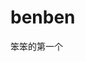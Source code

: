 # benben
笨笨的第一个

<div id="app-7">
		<ol>
			<todo-item v-for="item in groceryList" v-bind:todo="item"
				v-bind:key="item.id"></todo-item>
		</ol>
	</div>
